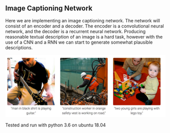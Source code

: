 ## Image Captioning Network

Here we are implementing an image captioning network. The network will consist of an encoder and a decoder. The encoder is a convolutional neural network, and the decoder is a recurrent neural network. Producing reasonable textual description of an image is a hard task, however with the use of a CNN and a RNN we can start to generate somewhat plausible descriptions.

![alt text](https://github.com/henriklg/image-captioning-network/blob/master/example.png "Example of input/output of network")

Tested and run with python 3.6 on ubuntu 18.04
